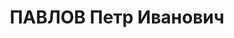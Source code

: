 ---
title: ПАВЛОВ Петр Иванович
description: "Род. в 1907, Калининская обл., Кесовский р-н, дер. Бровцино, русский,\
  \ обр.: высшее, член ВКП(б) с 1927 г. Проживал: Московская обл., г. Люберцы. Первый\
  \ секретарь Ухтомского райкома ВКП(б) Московской области. \n  Арестован 09.07.1937.\
  \ Обв. в том, что являлся активным участником антисоветской троцкистской террористической\
  \ организации, существовавшей на территории Московской области, лично вел работу\
  \ по подготовке терактов над руководителями партии и правительства, руководил диверсионно-вредительской\
  \ деятельностью на промышленных объектах района. Приговор: ВК ВС СССР, 11.12.1937\
  \ – ВМН. Расстрелян 11.12.1937, г.Москва, захоронен в \"Коммунарке\". \n  Реабилитирован\
  \ ВК ВС СССР 11.08.1956"
---